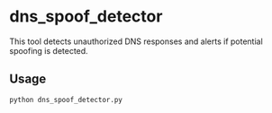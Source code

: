 # dns_spoof_detector
This tool detects unauthorized DNS responses and alerts if potential spoofing is detected.

## Usage
```
python dns_spoof_detector.py
```
